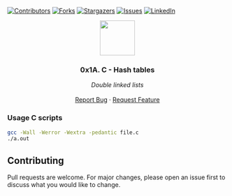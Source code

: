 [![Contributors][contributors-shield]][contributors-url]
[![Forks][forks-shield]][forks-url]
[![Stargazers][stars-shield]][stars-url]
[![Issues][issues-shield]][issues-url]
[![LinkedIn][linkedin-shield]][linkedin-url]


<p align="center">
  <img src="https://www.beermoneyforum.com/blog/wp-content/uploads/2019/04/c-programming-language.png" width="80" height="80">
  <h3 align="center">0x1A. C - Hash tables</h3>

  <p align="center">
        <em>Double linked lists</em>
    <br /><br />
    <a href="https://github.com/fredhii/holbertonschool-low_level_programming/issues">Report Bug</a>
    ·
    <a href="https://github.com/fredhii/holbertonschool-low_level_programming/issues">Request Feature</a>
  </p>
</p>


### Usage C scripts
```sh
gcc -Wall -Werror -Wextra -pedantic file.c
./a.out
```

## Contributing
Pull requests are welcome. For major changes, please open an issue first to discuss what you would like to change.



[contributors-shield]: https://img.shields.io/github/contributors/fredhii/holbertonschool-higher_level_programming?style=flat-square
[contributors-url]: https://github.com/fredhii/holbertonschool-higher_level_programming/graphs/contributors
[forks-shield]: https://img.shields.io/github/forks/fredhii/holbertonschool-higher_level_programming.svg?style=flat-square
[forks-url]: https://github.com/fredhii/holbertonschool-higher_level_programming/network/members
[stars-shield]: https://img.shields.io/github/stars/fredhii/holbertonschool-higher_level_programming.svg?style=flat-square
[stars-url]: https://github.com/fredhii/holbertonschool-higher_level_programming/stargazers
[issues-shield]: https://img.shields.io/github/issues/fredhii/holbertonschool-higher_level_programming?style=flat-square
[issues-url]: https://github.com/fredhii/holbertonschool-higher_level_programming/issues
[linkedin-shield]: https://img.shields.io/badge/-LinkedIn-black.svg?style=flat-square&logo=linkedin&colorB=555
[linkedin-url]: https://linkedin.com/in/fredhii
